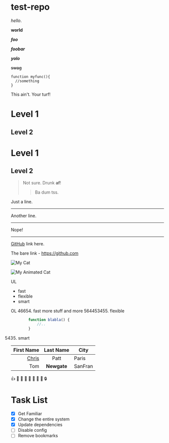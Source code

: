 # test-repo
*hello*.

**world**

***foo***

**_foobar_**

___yolo___

~~swag~~

    function myfunc(){
      //something
    }
This ain't.
Your turf!

# Level 1

## Level 2

Level 1
=======

Level 2
-------

>Not sure.
>Drunk **af**!
>>Ba dum tss.

Just a line.
___

Another line.

---

Nope!

***

[GitHub](https://github.com) link here.

The bare link - <https://github.com>

![My Cat](https://octodex.github.com/images/privateinvestocat.jpg "The Investo Cat")

![My Animated Cat](https://octodex.github.com/images/daftpunktocat-thomas.gif "The Dank Cat")

UL
- fast
- flexible
- smart

OL
46654. fast
    more stuff
    and more
564453455. flexible
```js
        function blabla() {
            //..
        }
```
5435. smart

First Name          | Last Name   | City
----------:         | :---------: | ----
[Chris](google.com) | Patt        | Paris
Tom                 | **Newgate** | SanFran

:+1:
:tada:
:100:
:clap:
:racehorse:
:bug:
:non-potable_water:
:checkered_flag:
:lock:

# Task List
- [x] Get Familiar
- [x] Change the entire system
- [x] Update dependencies
- [ ] Disable config
- [ ] Remove bookmarks